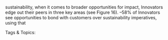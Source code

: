 sustainability, when it comes to broader opportunities 
for impact, Innovators edge out their peers in three key 
areas (see Figure 16). 
 –58% of Innovators see opportunities to bond with 
customers over sustainability imperatives, using that 

   Tags & Topics:
   